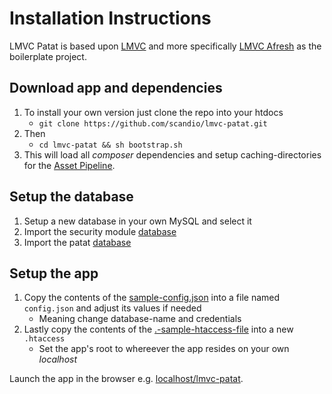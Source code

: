 # Installation Instructions

LMVC Patat is based upon [LMVC](https://github.com/SEP007/lmvc) and more specifically [LMVC Afresh](https://github.com/scandio/lmvc-afresh) as the boilerplate project.

## Download app and dependencies

1. To install your own version just clone the repo into your htdocs
   - `git clone https://github.com/scandio/lmvc-patat.git`
2. Then
   - `cd lmvc-patat && sh bootstrap.sh`
2. This will load all *composer* dependencies and setup caching-directories for the [Asset Pipeline](https://github.com/SEP007/lmvc-modules/tree/master/lib/Scandio/lmvc/modules/assetpipeline).

## Setup the database

1. Setup a new database in your own MySQL and select it
2. Import the security module [database](https://github.com/SEP007/lmvc-modules/blob/master/lib/Scandio/lmvc/modules/security/docs/DatabasePrincipal.sql)
3. Import the patat [database](https://github.com/SEP007/lmvc-patat/blob/master/docs/lmvc-patat.sql)

## Setup the app

1. Copy the contents of the [sample-config.json](https://github.com/SEP007/lmvc-patat/blob/master/sample-config.json) into a file named `config.json` and adjust its values if needed
   - Meaning change database-name and credentials
2. Lastly copy the contents of the [.-sample-htaccess-file](https://github.com/SEP007/lmvc-patat/blob/master/.sample-htaccess) into a new `.htaccess`
   - Set the app's root to whereever the app resides on your own *localhost*

Launch the app in the browser e.g. [localhost/lmvc-patat](http://localhost/lmvc-patat).